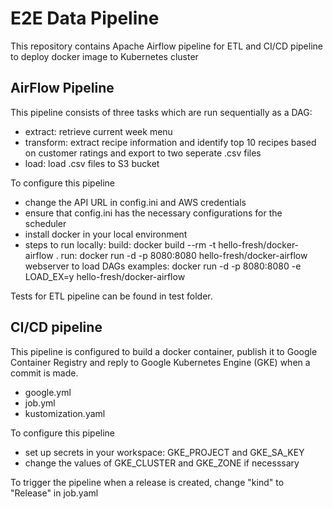 # E2E Data Pipeline

This repository contains Apache Airflow pipeline for ETL and CI/CD pipeline to deploy docker image to Kubernetes cluster

## AirFlow Pipeline

This pipeline consists of three tasks which are run sequentially as a DAG:
- extract: retrieve current week menu
- transform: extract recipe information and identify top 10 recipes based on customer ratings and export to two seperate .csv files
- load: load .csv files to S3 bucket

To configure this pipeline
- change the API URL in config.ini and AWS credentials 
- ensure that config.ini has the necessary configurations for the scheduler 
- install docker in your local environment
- steps to run locally:
	build: docker build --rm -t hello-fresh/docker-airflow .
	run: docker run -d -p 8080:8080 hello-fresh/docker-airflow webserver
	to load DAGs examples: docker run -d -p 8080:8080 -e LOAD_EX=y hello-fresh/docker-airflow

Tests for ETL pipeline can be found in test folder. 


## CI/CD pipeline

This pipeline is configured to build a docker container, publish it to Google Container Registry and reply to Google Kubernetes Engine (GKE) when a commit is made. 

- google.yml
- job.yml
- kustomization.yaml

To configure this pipeline
- set up secrets in your workspace: GKE_PROJECT and GKE_SA_KEY
- change the values of GKE_CLUSTER and GKE_ZONE if necesssary


To trigger the pipeline when a release is created, change "kind" to "Release" in job.yaml